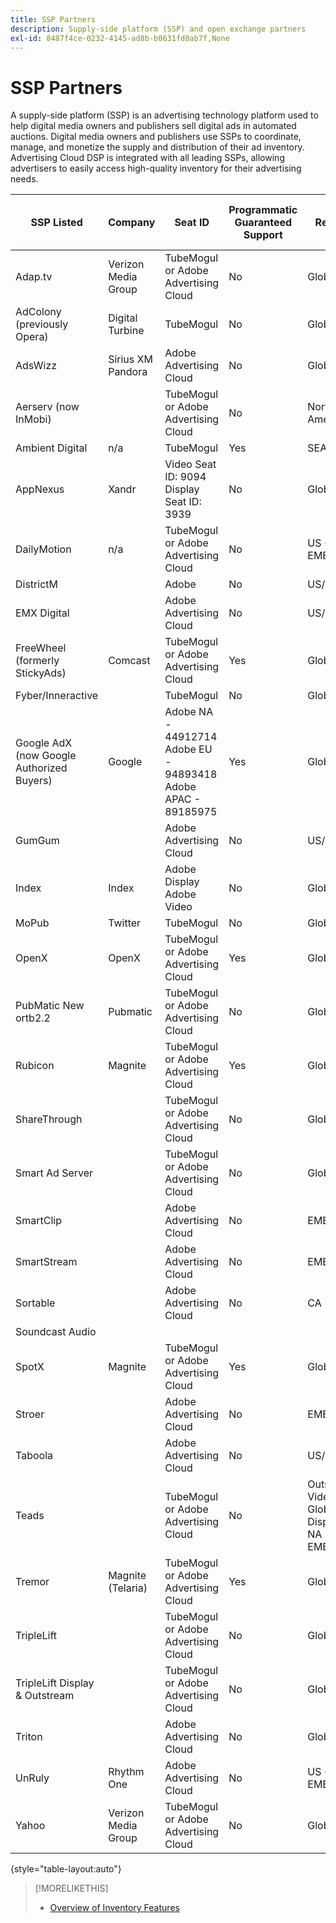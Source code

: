 ```yaml
---
title: SSP Partners
description: Supply-side platform (SSP) and open exchange partners
exl-id: 8487f4ce-0232-4145-ad8b-b0631fd0ab7f,None
---
```

# SSP Partners

A supply-side platform (SSP) is an advertising technology platform used to help digital media owners and publishers sell digital ads in automated auctions. Digital media owners and publishers use SSPs to coordinate, manage, and monetize the supply and distribution of their ad inventory. Advertising Cloud DSP is integrated with all leading SSPs, allowing advertisers to easily access high-quality inventory for their advertising needs.

|SSP Listed|Company|Seat ID|Programmatic Guaranteed Support|Region|Supported Currency|Video Desktop|Video Mobile|Video CTV|Display Desktop|Display Mobile|Native Display|Audio Desktop & Mobile|
|--- |--- |--- |--- |--- |--- |--- |--- |--- |--- |--- |--- |--- |
|Adap.tv|Verizon Media Group|TubeMogul or Adobe Advertising Cloud|No|Global|USD|X|X|X|||||
|AdColony (previously Opera)|Digital Turbine|TubeMogul|No|Global|USD||x||||||
|AdsWizz|Sirius XM Pandora|Adobe Advertising Cloud|No|Global|USD, EUR, GBP|||||||x|
|Aerserv (now InMobi)||TubeMogul or Adobe Advertising Cloud|No|North America|USD||x|||x|||
|Ambient Digital|n/a|TubeMogul|Yes|SEA|USD||x||x|||x|
|AppNexus|Xandr|Video Seat ID: 9094<br>Display Seat ID: 3939|No|Global|USD|x|x|x|x|x|||
|DailyMotion|n/a|TubeMogul or Adobe Advertising Cloud|No|US + EMEA|USD, EUR|x|x|x|||||
|DistrictM||Adobe|No|US/CA|USD||||x|x|||
|EMX Digital||Adobe Advertising Cloud|No|US/CA|USD|x|x|x|||||
|FreeWheel (formerly StickyAds)|Comcast|TubeMogul or Adobe Advertising Cloud|Yes|Global|USD, EUR, AUD, GBP|x|x|x|||||
|Fyber/Inneractive||TubeMogul|No|Global|USD|x|x||||||
|Google AdX (now Google Authorized Buyers)|Google|Adobe NA - 44912714<br>Adobe EU - 94893418<br>Adobe APAC - 89185975|Yes|Global|USD, BRL|x|x|x|x|x||x|
|GumGum||Adobe Advertising Cloud|No|US/CA|USD|x|x||x|x|||
|Index|Index|Adobe Display<br>Adobe Video|No|Global|USD|x|x|x|x|x| | |
|MoPub|Twitter|TubeMogul|No|Global|USD||x||||||
|OpenX|OpenX|TubeMogul or Adobe Advertising Cloud|Yes|Global|USD|x|||x|x|||
|PubMatic New ortb2.2|Pubmatic|TubeMogul or Adobe Advertising Cloud|No|Global|USD|x|x|x|x|x|||
|Rubicon|Magnite|TubeMogul or Adobe Advertising Cloud|Yes|Global|USD|x|x|x|x|x||x|
|ShareThrough||TubeMogul or Adobe Advertising Cloud|No|Global|USD|x|x||x|x|x||
|Smart Ad Server||TubeMogul or Adobe Advertising Cloud|No|Global|USD, EUR|x|x||x|x|||
|SmartClip||Adobe Advertising Cloud|No|EMEA|All Currencies|x|x|x|x|x|||
|SmartStream||Adobe Advertising Cloud|No|EMEA|EUR, USD|x|x||||||
|Sortable||Adobe Advertising Cloud|No|CA|USD||||x|x|||
|Soundcast Audio|||||||||||||
|SpotX|Magnite|TubeMogul or Adobe Advertising Cloud|Yes|Global|USD|x|x|x|||||
|Stroer||Adobe Advertising Cloud|No|EMEA|USD|x|x||x|x|||
|Taboola||Adobe Advertising Cloud|No|US/CA|USD|x|x||||||
|Teads||TubeMogul or Adobe Advertising Cloud|No|Outstream Video = Global<br>Display = NA + EMEA|USD|x|x||x|x|||
|Tremor|Magnite (Telaria)|TubeMogul or Adobe Advertising Cloud|Yes|Global|AUD, USD|x|x|x|||||
|TripleLift||TubeMogul or Adobe Advertising Cloud|No|Global|USD||||||x||
|TripleLift Display & Outstream||TubeMogul or Adobe Advertising Cloud|No|Global|USD|x|x||x|x|||
|Triton||Adobe Advertising Cloud|No|Global|USD|||||||x|
|UnRuly|Rhythm One|Adobe Advertising Cloud|No|US + EMEA|USD|x|x||||||
|Yahoo|Verizon Media Group|TubeMogul or Adobe Advertising Cloud|No|Global|USD||||x|x|||

{style="table-layout:auto"}

<!--
| SSP/Open Exchange Partner | Video Desktop | Video Mobile | Video CTV | Display Desktop | Display Mobile | Native Video | Native Display | Audio Desktop | Audio Mobile | Programmatic Guaranteed Support | Seat ID | Region | Supported Currency |
|---|---|---|---|---|---|---|---|---|---|---|---|---|---|
| AdColony (previously Opera) | | x | | | | | | | | No  | TubeMogul | Global | USD |
| AdsWizz  | | | | | | | | x | x | No | Adobe Advertising Cloud | Global | USD, EUR, GBP |
| AdX (now Google Authorized Buyers) | x  | x | x | x | x |  |  | x | x | Yes | Adobe NA - 44912714<br>Adobe EU - 94893418<br>Adobe APAC - 89185975 | Global | USD, BRL |
| Aerserv (InMobi) |  | x |  |  | x |  |  |  |  | No | TubeMogul or Adobe Advertising Cloud | North America | USD |
| Ambient |  | x |  | x |  |  |  | x | x | Yes | TubeMogul | SEA | USD |
| AppNexus | x | x | x | x | x |  |  |  |  | No | Video Seat ID: 9094<br>Display Seat ID: 3939 | Global | USD |
| DailyMotion | x | x | x |  |  |  |  |  |  | No | TubeMogul or Adobe Advertising Cloud | US + EMEA | USD, EUR |
| DistrictM |  |  |  | x | x |  |  |  |  | No | Adobe | US/CA | USD |
| EMX Digital  | x | x | x |  |  |  |  |  |  | No | Adobe Advertising Cloud | US/CA | USD |
| FreeWheel (formerly StickyAds) | x | x | x |  |  |  |  |  |  | Yes | TubeMogul or Adobe Advertising Cloud | Global | USD, EUR, AUD, GBP |
| Fyber/Inneractive  | x | x |  |  |  |  |  |  |  | No | TubeMogul | Global | USD |
| GumGum | x | x |  | x | x |  |  |  |  | No | Adobe Advertising Cloud | US/CA | USD |
| Index | x | x | x | x | x |  |  |  |  | No | Adobe Display<br>Adobe Video | Global | USD |
| MoPub |  | x |  |  |  |  |  |  |  | No | TubeMogul | Global | USD |
| OpenX | x |  |  | x | x |  |  |  |  | Yes | TubeMogul or Adobe Advertising Cloud | Global | USD |
| PubMatic New ortb2.2 | x | x | x | x | x |  |  |  |  | No | TubeMogul or Adobe Advertising Cloud | Global | USD |
| Rubicon  | x | x | x | x | x |  |  | x | x | Yes | TubeMogul or Adobe Advertising Cloud | Global | USD |
| ShareThrough | x | x |  | x | x | x | x |  |  | No | TubeMogul or Adobe Advertising Cloud | Global | USD |
| Smart Ad Server | x | x |  | x | x |  |  |  |  | No | TubeMogul or Adobe Advertising Cloud | Global | USD, EUR |
| SmartClip | x | x | x | x | x |  |  |  |  | No | Adobe Advertising Cloud | EMEA | All Currencies |
| SmartStream  | x | x |  |  |  |  |  |  |  | No | Adobe Advertising Cloud | EMEA | EUR, USD |
| Sortable  |  |  |  | x | x |  |  |  |  | No | Adobe Advertising Cloud | CA | USD |
| SpotX | x | x | x |  |  |  |  |  |  | Yes | TubeMogul or Adobe Advertising Cloud | Global | USD |
| Stroer | x | x |  | x | x |  |  |  |  | No | Adobe Advertising Cloud | EMEA | USD |
| Taboola  | x | x |  |  |  |  |  |  |  | No | Adobe Advertising Cloud | US/CA | USD |
| Teads | x | x |  | x | x |  |  |  |  | No | TubeMogul or Adobe Advertising Cloud | Outstream Video = Global<br>Display = NA + EMEA | USD |
| Tremor (Magnite)<br>(now Telaria) | x | x | x |  |  |  |  |  |  | Yes | TubeMogul or Adobe Advertising Cloud | Global | AUD, USD |
| TripleLift | x | x |  | x | x | x | x |  |  | No | TubeMogul or Adobe Advertising Cloud | Global | USD |
| Triton  |  |  |  |  |  |  |  | x | x | No | Adobe Advertising Cloud | Global | USD |
| UnRuly | x | x |  |  |  |  |  |  |  | No | Adobe Advertising Cloud | US + EMEA | USD |
| Verizon Media Group (formerly OATH) - One Video | x | x | x |  |  |  |  |  |  | No | TubeMogul or Adobe Advertising Cloud | Global | USD |
| Verizon Media Group (formerly OATH) - One Display |  |  |  | x | x |  |  |  |  | No | TubeMogul or Adobe Advertising Cloud | Global | USD |
| Verizon Media Group (formerly OATH) - BRXD |  |  |  | x | x |  |  |  |  | No | TubeMogul or Adobe Advertising Cloud | Global | USD |
-->

>[!MORELIKETHIS]
>
>* [Overview of Inventory Features](ssp-partners.md)
